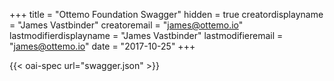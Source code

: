 +++
title = "Ottemo Foundation Swagger"
hidden = true
creatordisplayname = "James  Vastbinder"
creatoremail = "james@ottemo.io"
lastmodifierdisplayname = "James Vastbinder"
lastmodifieremail = "james@ottemo.io"
date =  "2017-10-25"
+++


{{< oai-spec url="swagger.json" >}}

